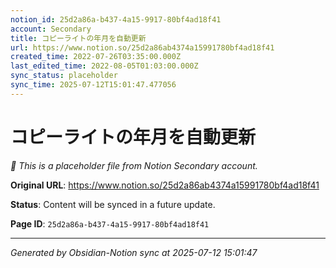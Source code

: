 ```yaml
---
notion_id: 25d2a86a-b437-4a15-9917-80bf4ad18f41
account: Secondary
title: コピーライトの年月を自動更新
url: https://www.notion.so/25d2a86ab4374a15991780bf4ad18f41
created_time: 2022-07-26T03:35:00.000Z
last_edited_time: 2022-08-05T01:03:00.000Z
sync_status: placeholder
sync_time: 2025-07-12T15:01:47.477056
---
```


# コピーライトの年月を自動更新

*🔄 This is a placeholder file from Notion Secondary account.*

**Original URL**: https://www.notion.so/25d2a86ab4374a15991780bf4ad18f41

**Status**: Content will be synced in a future update.

**Page ID**: `25d2a86a-b437-4a15-9917-80bf4ad18f41`

---

*Generated by Obsidian-Notion sync at 2025-07-12 15:01:47*
